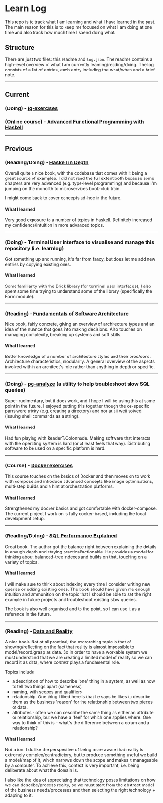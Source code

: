 # Learn Log

This repo is to track what I am learning and what I have learned in the past.
The main reason for this is to keep me focused on what I am doing at one time and
also track how much time I spend doing what.

## Structure

There are just two files: this readme and `log.json`.
The readme contains a high-level overview of what I am currently learning/reading/doing.
The log consists of a list of entries, each entry including the what/when and a brief note.

---

## Current

### (Doing) - [jq-exercises](https://github.com/andreamazza89/jq-exercises)

### (Online course) - [Advanced Functional Programming with Haskell](http://www.cs.nott.ac.uk/~pszgmh/afp.html)

---

## Previous

### (Reading/Doing) - [Haskell in Depth](https://www.manning.com/books/haskell-in-depth)
Overall quite a nice book, with the codebase that comes with it being a great source of examples.
I did not read the full extent both because some chapters are very advanced (e.g. type-level programming) and
because I'm jumping on the monolith to microservices book-club train.

I might come back to cover concepts ad-hoc in the future.

#### What I learned
Very good exposure to a number of topics in Haskell. Definitely increased my confidence/intuition in more advanced topics.

---

### (Doing) - Terminal User interface to visualise and manage this repository (i.e. learnlog)
Got something up and running, it's far from fancy, but does let me add new entries by copying existing ones.

#### What I learned
Some familiarity with the Brick library (for terminal user interfaces), I also spent some time trying to understand some
of the library (specifically the Form module).

---

### (Reading) - [Fundamentals of Software Architecture](https://www.oreilly.com/library/view/fundamentals-of-software/9781492043447/)

Nice book, fairly concrete, giving an overview of architecture types and an idea of the nuance that goes into making
decisions. Also touches on managing complexity, breaking up systems and soft skills.

#### What I learned
Better knowledge of a number of architecture styles and their pros/cons. Architecture characteristics, modularity.
A general overview of the aspects involved within an architect's role rather than anything in depth or specific.


---

### (Doing) - [pg-analyze](https://github.com/andreamazza89/pg-analyze) (a utility to help troubleshoot slow SQL queries)
Super-rudimentary, but it does work, and I hope I will be using this at some point in the future. I enjoyed putting this
together though the os-specific parts were tricky (e.g. creating a directory) and not at all well solved (issuing shell
commands as a string).

#### What I learned
Had fun playing with ReaderT/Colonnade.
Making software that interacts with the operating system is hard (or at least feels that way).
Distributing software to be used on a specific platform is hard.

---

### (Course) - [Docker exercises](https://github.com/andreamazza89/docker-exercises)
This course touches on the basics of Docker and then moves on to work with compose and introduce advanced concepts like
image optimisations, multi-step builds and a hint at orchestration platforms.

#### What I learned
Strengthened my docker basics and got comfortable with docker-compose. The current project I work on is fully
docker-based, including the local development setup.

---

### (Reading/Doing) - [SQL Performance Explained](https://sql-performance-explained.com/)
Great book. The author got the balance right between explaining the details in enough depth and staying practical/actionable.
He provides a model for thinking about balanced-tree indexes and builds on that, touching on a variety of topics.

#### What I learned
I will make sure to think about indexing every time I consider writing new queries or editing existing ones.
The book should have given me enough intuition and ammunition on the topic that I should be able to set the right example
in future projects and troubleshoot existing slow queries.

The book is also well organised and to the point, so I can use it as a reference in the future.

---

### (Reading) - [Data and Reality](https://wiki.c2.com/?DataAndReality)
A nice book. Not at all practical; the overarching topic is that of showing/reflecting on the fact that
reality is almost impossible to model/record/grasp as data. So in order to have a workable system we must
understand that we are creating a limited model of reality so we can record it as data, where _context_ plays a fundamental role.

Topics include
- a description of how to describe 'one' thing in a system, as well as how to tell two things apart (sameness).
- naming, with scopes and qualifiers
- relationship. One thing I liked here is that he says he likes to describe them as the business 'reason' for the
relationship between two pieces of data.
- attributes - often we can describe the same thing as either an attribute or relationship, but we have a 'feel' for
which one applies where. One way to think of this is - what's the difference between a colum and a relationship?

#### What I learned
Not a ton. I do like the perspective of being more aware that reality is extremely complex/contradictory, but to
produce something useful we build a model/map of it, which narrows down the scope and makes it manageable by a computer.
To achieve this, context is very important, i.e. being deliberate about what the domain is.

I also like the idea of appreciating that technology poses limitations on how we can describe/process reality, so we must
start from the abstract model of the business needs/processes and then selecting the right technology + adapting to it.
